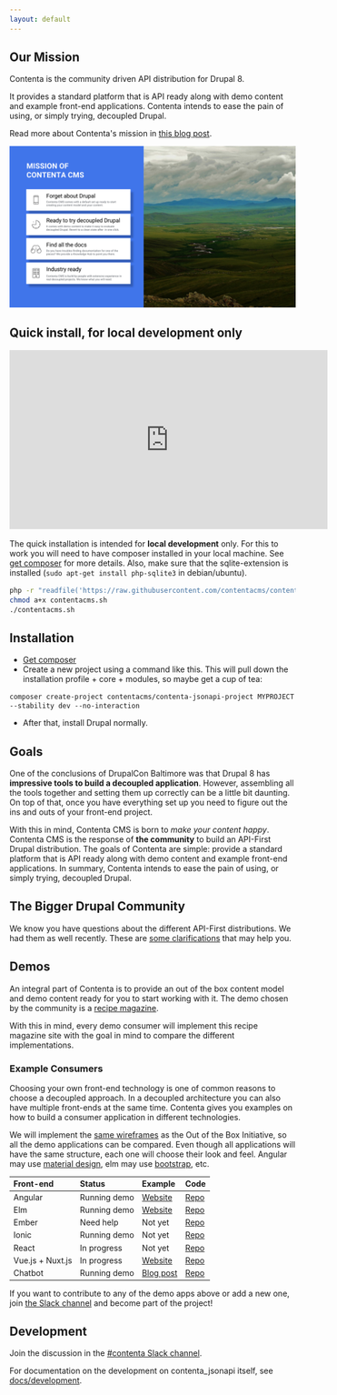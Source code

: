 ```yaml
---
layout: default
---
```

## [](#mission)Our Mission

Contenta is the community driven API distribution for Drupal 8. 

It provides a standard platform that is API ready along with demo content and example front-end applications. Contenta intends to ease the pain of using, or simply trying, decoupled Drupal.

Read more about Contenta's mission in [this blog post](https://medium.com/@mateu.aguilo.bosch/contenta-makes-your-content-happy-6f76bbe0cdae).

![The mission of Contenta CMS](/assets/images/contenta-mission.png)

## [](#quick-install)Quick install, for local development only
<p style="text-align: center;">
  <iframe height="315" src="https://www.youtube.com/embed/MOQ0gd7uEWU" frameborder="0" allowfullscreen="" width="560"></iframe>
</p>

The quick installation is intended for **local development** only.
For this to work you will need to have composer installed in your local machine. See [get composer](https://getcomposer.org/) for more details. Also, make sure that the sqlite-extension is installed (`sudo apt-get install php-sqlite3` in debian/ubuntu).

```bash
php -r "readfile('https://raw.githubusercontent.com/contentacms/contenta_jsonapi/8.x-1.x/installer.sh');" > contentacms.sh
chmod a+x contentacms.sh
./contentacms.sh
```

## [](#installation)Installation

* [Get composer](https://getcomposer.org/)
* Create a new project using a command like this. This will pull down the installation profile + core + modules, so maybe get a cup of tea:
```
composer create-project contentacms/contenta-jsonapi-project MYPROJECT --stability dev --no-interaction
```
* After that, install Drupal normally.

## [](#goals)Goals
One of the conclusions of DrupalCon Baltimore was that Drupal 8 has **impressive tools to build a decoupled application**. However, assembling all the tools together and setting them up correctly can be a little bit daunting. On top of that, once you have everything set up you need to figure out the ins and outs of your front-end project.

With this in mind, Contenta CMS is born to _make your content happy_. Contenta CMS is the response of **the community** to build an API-First Drupal distribution. The goals of Contenta are simple: provide a standard platform that is API ready along with demo content and example front-end applications. In summary, Contenta intends to ease the pain of using, or simply trying, decoupled Drupal.

## [](#bigger-drupal-community)The Bigger Drupal Community

We know you have questions about the different API-First distributions. We had them as well recently. These are [some clarifications](/comparing-reservoir.html) that may help you.

## [](#demos)Demos
An integral part of Contenta is to provide an out of the box content model and demo content ready for you to start working with it. The demo chosen by the community is a [recipe magazine](https://www.drupal.org/node/2818741).

With this in mind, every demo consumer will implement this recipe magazine site with the goal in mind to compare the different implementations.

### [](#example-front-ends)Example Consumers

Choosing your own front-end technology is one of common reasons to choose a decoupled approach. In a decoupled architecture you can also have multiple front-ends at the same time. Contenta gives you examples on how to build a consumer application in different technologies.

We will implement the [same wireframes](https://www.drupal.org/node/2818741#comment-12122841) as the Out of the Box Initiative, so all the demo applications can be compared. Even though all applications will have the same structure, each one will choose their look and feel. Angular may use [material design](https://material.io/guidelines/material-design/introduction.html), elm may use [bootstrap](http://getbootstrap.com/), etc.

| Front-end | Status       | Example | Code   |
|:----------|:-------------|:--------|:-------|
| Angular   | Running demo | [Website](https://contenta-angular.firebaseapp.com/) | [Repo](https://github.com/contentacms/contenta_angular) |
| Elm       | Running demo | [Website](https://contenta-elm.firebaseapp.com/) | [Repo](https://github.com/contentacms/contenta_jsonapi__elm) |
| Ember     | Need help    | Not yet | [Repo](https://github.com/contentacms/contenta_ember) |
| Ionic     | Running demo | Not yet | [Repo](https://github.com/contentacms/contenta_ionic) |
| React     | In progress  | Not yet | [Repo](https://github.com/contentacms/contenta_react) |
| Vue.js + Nuxt.js | In progress  | [Website](https://contentavuenuxt.github.io/) | [Repo](https://github.com/contentacms/contenta_vue_nuxt) |
| Chatbot   | Running demo  | [Blog post](https://medium.com/@dawehner/im-hungry-but-i-can-t-decide-a-small-chatbot-based-upon-contenta-cms-9f8c0bb1d48f) | [Repo](https://github.com/contentacms/contenta-bot) |

If you want to contribute to any of the demo apps above or add a new one, join [the Slack channel](https://drupal.slack.com/messages/C5A70F7D1) and become part of the project!

## [](#development)Development

Join the discussion in the [#contenta Slack channel](https://drupal.slack.com/messages/C5A70F7D1).

For documentation on the development on contenta_jsonapi itself, see [docs/development](https://github.com/contentacms/contenta_jsonapi/blob/8.x-1.x/docs/development.md).

